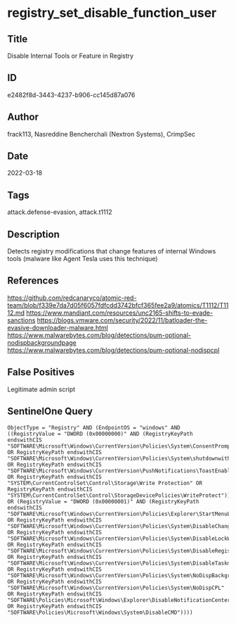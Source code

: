 # registry_set_disable_function_user

## Title
Disable Internal Tools or Feature in Registry

## ID
e2482f8d-3443-4237-b906-cc145d87a076

## Author
frack113, Nasreddine Bencherchali (Nextron Systems), CrimpSec

## Date
2022-03-18

## Tags
attack.defense-evasion, attack.t1112

## Description
Detects registry modifications that change features of internal Windows tools (malware like Agent Tesla uses this technique)

## References
https://github.com/redcanaryco/atomic-red-team/blob/f339e7da7d05f6057fdfcdd3742bfcf365fee2a9/atomics/T1112/T1112.md
https://www.mandiant.com/resources/unc2165-shifts-to-evade-sanctions
https://blogs.vmware.com/security/2022/11/batloader-the-evasive-downloader-malware.html
https://www.malwarebytes.com/blog/detections/pum-optional-nodispbackgroundpage
https://www.malwarebytes.com/blog/detections/pum-optional-nodispcpl

## False Positives
Legitimate admin script

## SentinelOne Query
```
ObjectType = "Registry" AND (EndpointOS = "windows" AND ((RegistryValue = "DWORD (0x00000000)" AND (RegistryKeyPath endswithCIS "SOFTWARE\Microsoft\Windows\CurrentVersion\Policies\System\ConsentPromptBehaviorAdmin" OR RegistryKeyPath endswithCIS "SOFTWARE\Microsoft\Windows\CurrentVersion\Policies\System\shutdownwithoutlogon" OR RegistryKeyPath endswithCIS "SOFTWARE\Microsoft\Windows\CurrentVersion\PushNotifications\ToastEnabled" OR RegistryKeyPath endswithCIS "SYSTEM\CurrentControlSet\Control\Storage\Write Protection" OR RegistryKeyPath endswithCIS "SYSTEM\CurrentControlSet\Control\StorageDevicePolicies\WriteProtect")) OR (RegistryValue = "DWORD (0x00000001)" AND (RegistryKeyPath endswithCIS "SOFTWARE\Microsoft\Windows\CurrentVersion\Policies\Explorer\StartMenuLogOff" OR RegistryKeyPath endswithCIS "SOFTWARE\Microsoft\Windows\CurrentVersion\Policies\System\DisableChangePassword" OR RegistryKeyPath endswithCIS "SOFTWARE\Microsoft\Windows\CurrentVersion\Policies\System\DisableLockWorkstation" OR RegistryKeyPath endswithCIS "SOFTWARE\Microsoft\Windows\CurrentVersion\Policies\System\DisableRegistryTools" OR RegistryKeyPath endswithCIS "SOFTWARE\Microsoft\Windows\CurrentVersion\Policies\System\DisableTaskmgr" OR RegistryKeyPath endswithCIS "SOFTWARE\Microsoft\Windows\CurrentVersion\Policies\System\NoDispBackgroundPage" OR RegistryKeyPath endswithCIS "SOFTWARE\Microsoft\Windows\CurrentVersion\Policies\System\NoDispCPL" OR RegistryKeyPath endswithCIS "SOFTWARE\Policies\Microsoft\Windows\Explorer\DisableNotificationCenter" OR RegistryKeyPath endswithCIS "SOFTWARE\Policies\Microsoft\Windows\System\DisableCMD"))))

```